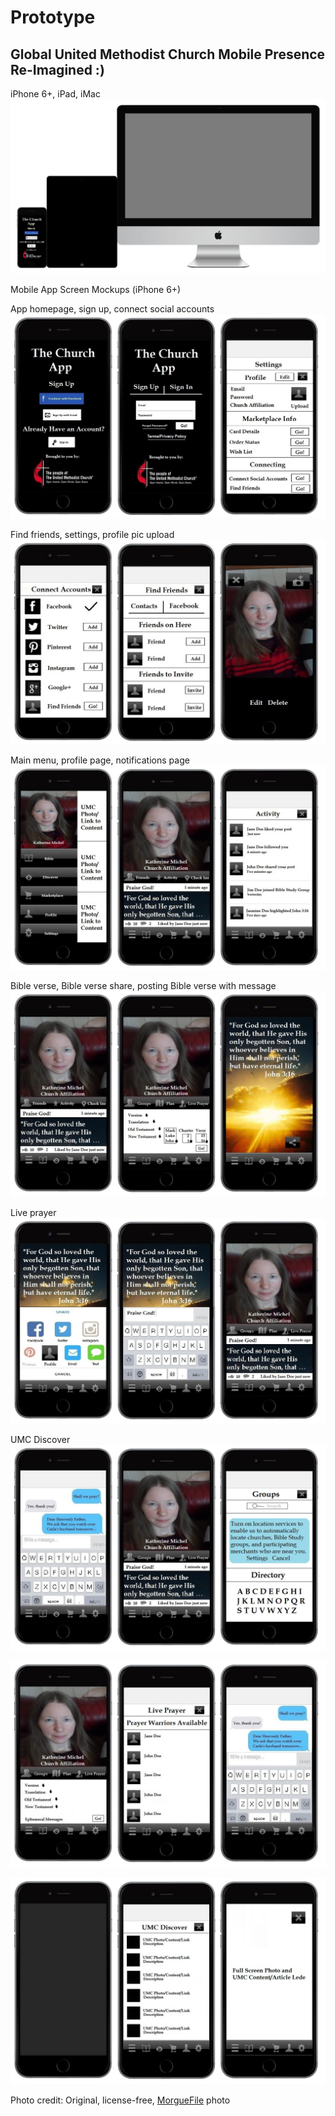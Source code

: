 # Prototype

## Global United Methodist Church Mobile Presence Re-Imagined :)

iPhone 6+, iPad, iMac
![](prototype/iphone-6-plus-ipad-imac.png)

Mobile App Screen Mockups (iPhone 6+)

App homepage, sign up, connect social accounts
![](prototype/iphone-6-plus-screens-1.jpg)

Find friends, settings, profile pic upload
![](prototype/iphone-6-plus-screens-2.jpg)

Main menu, profile page, notifications page
![](prototype/iphone-6-plus-screens-3.jpg)

Bible verse, Bible verse share, posting Bible verse with message
![](prototype/iphone-6-plus-screens-4.jpg)

Live prayer
![](prototype/iphone-6-plus-screens-5.jpg)

UMC Discover
![](prototype/iphone-6-plus-screens-6.jpg)

![](prototype/iphone-6-plus-screens-7.jpg)

![](prototype/iphone-6-plus-screens-8.jpg)

Photo credit:
Original, license-free, [MorgueFile](http://www.morguefile.com/archive/display/924868) photo